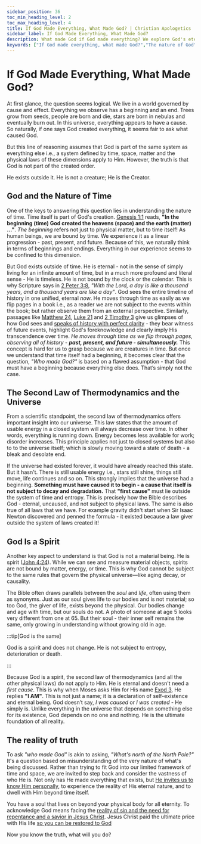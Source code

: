 ```yaml
---
sidebar_position: 36
toc_min_heading_level: 2
toc_max_heading_level: 4
title: If God Made Everything, What Made God? | Christian Apologetics
sidebar_label: If God Made Everything, What Made God?
description: What made God if God made everything? We explore God's eternal, self-existent nature, understanding Him as the "unmoved mover" beyond time and space - the ultimate first cause.
keywords: ["If God made everything, what made God?","The nature of God","Eternal existence of God","Unmoved mover","First cause argument","Philosophical arguments for God","God and time","God's self-existence"]
---
```


# If God Made Everything, What Made God?

At first glance, the question seems logical. We live in a world governed by cause and effect. Everything we
observe has a beginning and an end. Trees grow from seeds, people are born and die, stars are born in nebulas
and eventually burn out. In this universe, everything appears to have a cause. So naturally, if one says God
created everything, it seems fair to ask what caused God.

But this line of reasoning assumes that God is part of the same system as everything else i.e., a system defined
by time, space, matter and the physical laws of these dimensions apply to Him. However, the truth is that 
God is not part of the created order. 

He exists outside it. He is not a creature; He is the Creator.

## God and the Nature of Time

One of the keys to answering this question lies in understanding the nature of time. Time itself is part of God's
creation. [Genesis 1:1](https://www.biblegateway.com/passage/?search=gen%201%3A1&version=NKJV) reads,
**"In the beginning (time) God created the heavens (space) and the earth (matter) ..."**. *The beginning* refers
not just to physical matter, but to time itself! As human beings, we are bound by time.
We experience it as a linear progression - past, present, and future. Because
of this, we naturally think in terms of beginnings and endings. Everything in our experience seems to be confined
to this dimension. 

But God exists outside of time. He is eternal - not in the sense of simply living for an infinite amount of time,
but in a much more profound and literal sense - He is timeless. He is not bound by the clock or the calendar. This
is why Scripture says in [2 Peter 3:8](https://www.biblegateway.com/passage/?search=2%20pet%203%3A8&version=NKJV),
*"With the Lord, a day is like a thousand years, and a thousand years are like a day"*. God sees the entire timeline
of history in one unified, eternal *now*. He moves through time as easily as we flip pages in a book i.e., as a reader
we are not subject to the events within the book; but rather observe them from an external perspective. Similarly,
passages like [Matthew 24](https://www.biblegateway.com/passage/?search=Matthew%2024&version=NKJV),
[Luke 21](https://www.biblegateway.com/passage/?search=lk%2021&version=NKJV) and
[2 Timothy 3](https://www.biblegateway.com/passage/?search=2%20Tim%203&version=NKJV) give us glimpses of how God
sees and [speaks of history with perfect clarity](../../bible/credibility/prophecies-fulfilled.md) - they
bear witness of future events, highlight God's foreknowledge
and clearly imply His transcendence over time. *He moves through time as we flip through pages, observing all of
history - **past, present, and future - simultaneously.*** This concept is hard for us to grasp because
we are creatures in time. But once we understand that time itself had a beginning, it becomes clear
that the question, *"Who made God?"* is based on a flawed assumption - that
God must have a beginning because everything else does. That’s simply not the case.

## The Second Law of Thermodynamics and the Universe

From a scientific standpoint, the second law of thermodynamics offers important insight into our universe. This
law states that the amount of usable energy in a closed system will always decrease over time. In other words,
everything is running down. Energy becomes less available for work; disorder increases. This principle applies not 
just to closed systems but also to to the universe itself; which is slowly moving toward a state of death - a bleak
and desolate end.

If the universe had existed forever, it would have already reached this state. But it hasn't. There is still usable
energy i.e., stars still shine, things still move, life continues and so on. This strongly implies that the universe
had a beginning. **Something must have caused it to begin - a cause that itself is not subject to decay and degradation.**
That **"first cause"** must lie outside the system of time and entropy. This is precisely how the Bible describes
God - eternal, uncaused, and not subject to physical laws. The same is also true of all laws that we have. For
example gravity didn't start when Sir Isaac Newton discovered and penned the formula - it existed because a law giver
outside the system of laws created it!

## God Is a Spirit 

Another key aspect to understand is that God is not a material being. He is spirit
([John 4:24](https://www.biblegateway.com/passage/?search=John%204%3A24&version=NKJV)). While we can see and measure
material objects, spirits are not bound by matter, energy, or time. This is why God cannot be subject to the same rules
that govern the physical universe—like aging decay, or causality.

The Bible often draws parallels between the *soul* and *life*, often using them as synonyms. Just as our soul gives life
to our bodies and is not material; so too God, the giver of life, exists beyond the physical. Our bodies change and age
with time, but our souls do not. A photo of someone at age 5 looks very different from one at 65. But their soul - their
inner self remains the same, only growing in understanding without growing old in age. 

:::tip[God is the same]

God is a spirit and does not change. He is not subject to entropy, deterioration or death.

:::

Because God is a spirit, the second law of thermodynamics (and all the other physical laws) do not apply to Him.
He is eternal and doesn't need a *first cause*. This is why when Moses asks Him for His name
[Exod 3](https://www.biblegateway.com/passage/?search=exo%203&version=NKJV), He replies **"I AM"**. This is not just
a name; it is a declaration of self-existence and eternal being. God doesn’t say, *I was caused* or
*I was created* - He simply is. Unlike everything in the universe that depends on something else for its
existence, God depends on no one and nothing. He is the ultimate foundation of all reality.

## The reality of truth

To ask *"who made God"* is akin to asking, *"What's north of the North Pole?"* It's a question based on
misunderstanding of the very nature of what's being discussed. Rather than trying to fit God into
our limited framework of time and space, we are invited to step back and consider the vastness of who
He is. Not only has He made everything that exists,
but [He invites us to know Him personally](../../jesus/because-he-lives/new-identity-in-christ.mdx),
to experience the reality of His eternal nature, and to dwell with Him beyond time itself.

You have a soul that lives on beyond your physical body for all eternity. To acknowledge God means facing
the [reality of sin and the need for repentance and a savior in Jesus Christ](../../jesus/because-he-lives/salvation-and-redemption.md).
Jesus Christ paid the ultimate price with His life [so you can be restored to God](../../jesus/because-he-lives/i-can-face-tomorrow.md)

Now you know the truth, what will you do? 
